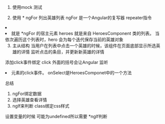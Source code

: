 1. 使用mock 测试

2. 使用 * ngFor 列出英雄列表
ngFor 是一个Angular的复写器 repeater指令
<li *ngFor="let hero of heroes">
<li> 就是 *ngFor 的宿主元素
heroes 就是来自 HeroesComponent 类的列表。
当依次遍历这个列表时，hero 会为每个迭代保存当前的英雄对象

3. 主从结构
当用户在列表中点击一个英雄的时候，该组件在页面底部显示所选英雄的详情
监听点击的条目，并更新新英雄的详情

添加click事件绑定
click 外面的括号会让Angular 监听<li>元素的click事件。
onSelect是HeroesComponet中的一个方法

总结
1. ngFor绑定数据
2. 选择英雄查看详情
3. ngIf来判断
class绑定css样式

设置变量的时候 可能为undefined所以需要 *ngIf判断